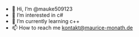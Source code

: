 - 👋 Hi, I’m @mauke509123
- 👀 I’m interested in c#
- 🌱 I’m currently learning c++
- 📫 How to reach me kontakt@maurice-monath.de

<!---
mauke509123/mauke509123 is a ✨ special ✨ repository because its `README.md` (this file) appears on your GitHub profile.
You can click the Preview link to take a look at your changes.
--->
